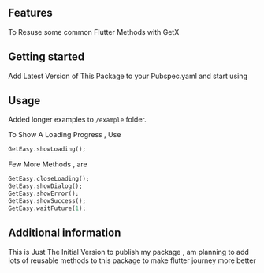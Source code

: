 ## Features

To Resuse some common Flutter Methods with GetX

## Getting started

Add Latest Version of This Package to your Pubspec.yaml and start using

## Usage

Added longer examples
to `/example` folder.

To Show A Loading Progress , Use

```dart
GetEasy.showLoading();
```

Few More Methods , are

```dart
GetEasy.closeLoading();
GetEasy.showDialog();
GetEasy.showError();
GetEasy.showSuccess();
GetEasy.waitFuture(1);
```

## Additional information

This is Just The Initial Version to publish my package , am planning to add lots of reusable methods to this package to
make flutter journey more better
